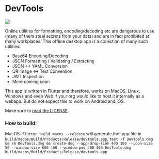 # DevTools

<img src="https://user-images.githubusercontent.com/19304/147850849-b72566e9-86f5-4349-ae7f-7e8b07088cea.png"/>

Online utilities for formatting, encoding/decoding etc are dangerous to use (many of them steal secrets from your data) and are in fact prohibited at many workplaces. This offline desktop app is a collection of many such utilities:

 - Base64 Encoding/Decoding
 - JSON Formatting / Validating / Extracting
 - JSON <-> YAML Conversion
 - QR Image <-> Text Conversion
 - JWT Inspection
 - More coming soon

This app is written in Flutter and therefore, works on MacOS, Linux, Windows and even Web if your org would like to host it internally as a webapp. But do not expect this to work on Android and iOS.

Make sure to [read the LICENSE](/LICENSE.md).

### How to build:

MacOS:
`flutter build macos --release` will generate the .app file in `build/macos/Build/Products/Release/devtools.app`.
`test -f DevTools.dmg && rm DevTools.dmg && create-dmg --app-drop-link 400 100 --icon-size 50 --window-size 600 400 --window-pos 400 400 DevTools.dmg build/macos/Build/Products/Release/devtools.app`